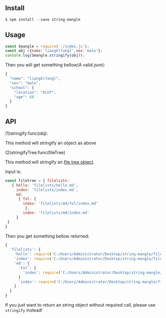 ## Install
```js
$ npm install --save string-mangle
```
## Usage
```js
const Smangle = require('./index.js');
const obj ={name:'liangklfangl',sex:'male'};
console.log(Smangle.stringify(obj));
```
Then you will get something bellow(A valid json):
```js
{
  "name": "liangklfangl",
  "sex": "male",
  "school": {
    "location": "DLUT",
    "age": 68
  }
}
```

## API

(1)stringify:func(obj):

This method will stringify an object as above

(2)stringifyTree:func(fileTree)

This method will stringify an [file tree object](https://www.npmjs.com/package/grob-files).

Input is:
```js
const filetree = { filelists:
   { hello: 'filelists/hello.md',
     index: 'filelists/index.md',
     md:
      { fol: { 
        index: 'filelists/md/fol/index.md'
         },
        index: 'filelists/md/index.md' 
     }
 }
}
```
Then you get something bellow returned:
```js
{
  'filelists': {
    'hello': require('C:/Users/Administrator/Desktop/string-mangle/filelists/hello.md')
    'index': require('C:/Users/Administrator/Desktop/string-mangle/filelists/index.md')
    'md': {
      'fol': {
        'index': require('C:/Users/Administrator/Desktop/string-mangle/filelists/md/fol/index.md')
      }
      'index': require('C:/Users/Administrator/Desktop/string-mangle/filelists/md/index.md')
    }
  }
}
```
If you just want to return an string object without required call, please use `stringify` instead!


